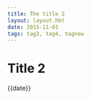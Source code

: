 ```yaml
---
title: The title 2
layout: layout.hbt
date: 2015-11-01
tags: tag3, tag4, tagnew
---
```

# Title 2

{{date}}

